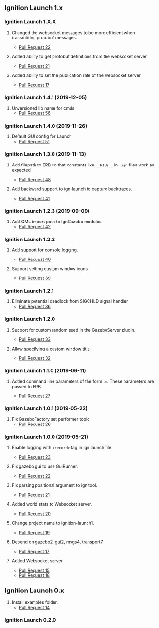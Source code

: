 ## Ignition Launch 1.x

### Ignition Launch 1.X.X

1. Changed the websocket messages to be more efficient when transmitting
   protobuf messages.
    * [Pull Request 22](https://github.com/ignitionrobotics/ign-launch/pull/22)

1. Added ability to get protobuf definitions from the websocket server
    * [Pull Request 21](https://github.com/ignitionrobotics/ign-launch/pull/21)

1. Added ability to set the publication rate of the websocket server.
    * [Pull Request 17](https://github.com/ignitionrobotics/ign-launch/pull/17)

### Ignition Launch 1.4.1 (2019-12-05)

1. Unversioned lib name for cmds
    * [Pull Request 56](https://bitbucket.org/ignitionrobotics/ign-launch/pull-requests/56)

### Ignition Launch 1.4.0 (2019-11-26)

1. Default GUI config for Launch
    * [Pull Request 51](https://bitbucket.org/ignitionrobotics/ign-launch/pull-requests/51)

### Ignition Launch 1.3.0 (2019-11-13)

1. Add filepath to ERB so that constants like `__FILE__` in `.ign` files work as expected
    * [Pull Request 48](https://bitbucket.org/ignitionrobotics/ign-launch/pull-requests/48)

1.  Add backward support to ign-launch to capture backtraces.
    * [Pull Request 41](https://bitbucket.org/ignitionrobotics/ign-launch/pull-requests/41)

### Ignition Launch 1.2.3 (2019-09-09)

1. Add QML import path to IgnGazebo modules
    * [Pull Request 42](https://bitbucket.org/ignitionrobotics/ign-launch/pull-requests/42)

### Ignition Launch 1.2.2

1. Add support for console logging.
    * [Pull Request 40](https://bitbucket.org/ignitionrobotics/ign-launch/pull-requests/40)

1. Support setting custom window icons.
    * [Pull Request 39](https://bitbucket.org/ignitionrobotics/ign-launch/pull-requests/39)

### Ignition Launch 1.2.1

1. Eliminate potential deadlock from SIGCHLD signal handler
    * [Pull Request 36](https://bitbucket.org/ignitionrobotics/ign-launch/pull-requests/36)

### Ignition Launch 1.2.0

1. Support for custom random seed in the GazeboServer plugin.
    * [Pull Request 33](https://bitbucket.org/ignitionrobotics/ign-launch/pull-requests/33)

1. Allow specifying a custom window title
    * [Pull Request 32](https://bitbucket.org/ignitionrobotics/ign-launch/pull-requests/32)

### Ignition Launch 1.1.0 (2019-06-11)

1. Added command line parameters of the form <name>:=<value>. These parameters are passed to ERB.
    * [Pull Request 27](https://bitbucket.org/ignitionrobotics/ign-launch/pull-requests/27)

### Ignition Launch 1.0.1 (2019-05-22)

1. Fix GazeboFactory set performer topic
    * [Pull Request 26](https://bitbucket.org/ignitionrobotics/ign-launch/pull-requests/26)

### Ignition Launch 1.0.0 (2019-05-21)

1. Enable logging with `<record>` tag in ign launch file.
    * [Pull Request 23](https://bitbucket.org/ignitionrobotics/ign-launch/pull-requests/23)

1. Fix gazebo gui to use GuiRunner.
    * [Pull Request 22](https://bitbucket.org/ignitionrobotics/ign-launch/pull-requests/22)

1. Fix parsing positional argument to ign tool.
    * [Pull Request 21](https://bitbucket.org/ignitionrobotics/ign-launch/pull-requests/21)

1. Added world stats to Websocket server.
    * [Pull Request 20](https://bitbucket.org/ignitionrobotics/ign-launch/pull-requests/20)

1. Change project name to ignition-launch1.
    * [Pull Request 19](https://bitbucket.org/ignitionrobotics/ign-launch/pull-requests/19)

1. Depend on gazebo2, gui2, msgs4, transport7.
    * [Pull Request 17](https://bitbucket.org/ignitionrobotics/ign-launch/pull-requests/17)

1. Added Websocket server.
    * [Pull Request 15](https://bitbucket.org/ignitionrobotics/ign-launch/pull-requests/15)
    * [Pull Request 18](https://bitbucket.org/ignitionrobotics/ign-launch/pull-requests/18)

## Ignition Launch 0.x

1. Install examples folder.
    * [Pull Request 14](https://bitbucket.org/ignitionrobotics/ign-launch/pull-requests/14)

### Ignition Launch 0.2.0

